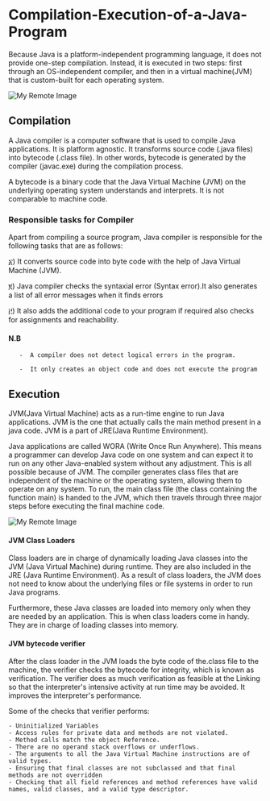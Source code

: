 # Compilation-Execution-of-a-Java-Program

Because Java is a platform-independent programming language, it does not provide one-step compilation.
Instead, it is executed in two steps: first through an OS-independent compiler, and then in a virtual machine(JVM) that is custom-built for each operating system.

![My Remote Image](https://sp-ao.shortpixel.ai/client/to_avif,q_glossy,ret_img,w_839/https://simplesnippets.tech/wp-content/uploads/2018/03/java-execution-flow-diagram.png)

## Compilation

A Java compiler is a computer software that is used to compile Java applications. It is platform agnostic.
It transforms source code (.java files) into bytecode (.class file).
In other words, bytecode is generated by the compiler (javac.exe) during the compilation process.

A bytecode is a binary code that the Java Virtual Machine (JVM) on the underlying operating system understands and interprets.
It is not comparable to machine code.


  ### Responsible tasks for Compiler
  
Apart from compiling a source program, Java compiler is responsible for the following tasks that are as follows:

	
     
  ፩) It converts source code into byte code with the help of Java Virtual Machine (JVM).
  
  ፪) Java compiler checks the syntaxial error (Syntax error).It also generates a list of all error messages when it finds errors 
  
  ፫) It also adds the additional code to your program if required also checks for assignments and reachability.
      
   #### N.B 
       -  A compiler does not detect logical errors in the program.

       -  It only creates an object code and does not execute the program
       
## Execution

JVM(Java Virtual Machine) acts as a run-time engine to run Java applications. JVM is the one that actually calls the main method present in a java code. JVM is a part of JRE(Java Runtime Environment).

Java applications are called WORA (Write Once Run Anywhere). This means a programmer can develop Java code on one system and can expect it to run on any other Java-enabled system without any adjustment. This is all possible because of JVM.
The compiler generates class files that are independent of the machine or the operating system, allowing them to operate on any system.
To run, the main class file (the class containing the function main) is handed to the JVM, which then travels through three major steps before executing the final machine code. 

![My Remote Image](https://www.guru99.com/images/java/052016_0614_WorkingofJa10.jpg)

#### JVM Class Loaders
Class loaders are in charge of dynamically loading Java classes into the JVM (Java Virtual Machine) during runtime.
They are also included in the JRE (Java Runtime Environment).
As a result of class loaders, the JVM does not need to know about the underlying files or file systems in order to run Java programs.


Furthermore, these Java classes are loaded into memory only when they are needed by an application.
This is when class loaders come in handy.
They are in charge of loading classes into memory. 



#### JVM bytecode verifier

After the class loader in the JVM loads the byte code of the.class file to the machine, the verifier checks the bytecode for integrity, which is known as verification.
The verifier does as much verification as feasible at the Linking so that the interpreter's intensive activity at run time may be avoided.
It improves the interpreter's performance. 

Some of the checks that verifier performs:

    - Uninitialized Variables
    - Access rules for private data and methods are not violated.
    - Method calls match the object Reference.
    - There are no operand stack overflows or underflows.
    - The arguments to all the Java Virtual Machine instructions are of valid types.
    - Ensuring that final classes are not subclassed and that final methods are not overridden
    - Checking that all field references and method references have valid names, valid classes, and a valid type descriptor.

      

